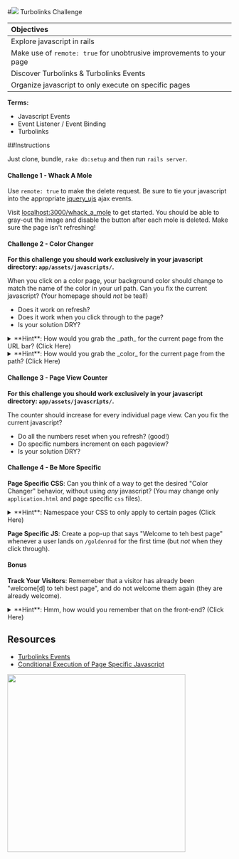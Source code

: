 #![](https://camo.githubusercontent.com/6ce15b81c1f06d716d753a61f5db22375fa684da/68747470733a2f2f67612d646173682e73332e616d617a6f6e6177732e636f6d2f70726f64756374696f6e2f6173736574732f6c6f676f2d39663838616536633963333837313639306533333238306663663535376633332e706e67) Turbolinks Challenge

| **Objectives** |
| :---- |
| Explore javascript in rails |
| Make use of `remote: true` for unobtrusive improvements to your page |
| Discover Turbolinks & Turbolinks Events |
| Organize javascript to only execute on specific pages |

**Terms:**
- Javascript Events
- Event Listener / Event Binding
- Turbolinks

##Instructions

Just clone, bundle, `rake db:setup` and then run `rails server`.

#### Challenge 1 - Whack A Mole

Use `remote: true` to make the delete request.  Be sure to tie your javascript into the appropriate [jquery_ujs](https://github.com/rails/jquery-ujs/wiki/ajax) ajax events.

Visit [localhost:3000/whack_a_mole](http://localhost:3000/whack_a_mole) to get started.  You should be able to gray-out the image and disable the button after each mole is deleted.  Make sure the page isn't refreshing!


#### Challenge 2 - Color Changer

**For this challenge you should work exclusively in your javascript directory: `app/assets/javascripts/`.**


When you click on a color page, your background color should change to match the name of the color in your url path. Can you fix the current javascript? (Your homepage should _not_ be teal!)

- Does it work on refresh?
- Does it work when you click through to the page?
- Is your solution DRY?

<details>
<summary>**Hint**: How would you grab the _path_ for the current page from the URL bar? (Click Here)</summary>
<br>
```js
window.location.pathname
// or, just
location.pathname
```
</details>

<details>
<summary>**Hint**: How would you grab the _color_ for the current page from the path? (Click Here)</summary>
<br>
```js
location.pathname.split("/")[1]; // warning: returns "" if path is "/"!
```
</details>

#### Challenge 3 - Page View Counter

**For this challenge you should work exclusively in your javascript directory: `app/assets/javascripts/`.**

The counter should increase for every individual page view.  Can you fix the current javascript?

- Do all the numbers reset when you refresh? (good!)
- Do specific numbers increment on each pageview?
- Is your solution DRY?

#### Challenge 4 - Be More Specific
**Page Specific CSS**: Can you think of a way to get the desired "Color Changer" behavior, without using _any_ javascript? (You may change only `application.html` and page specific `css` files).

<details>
<summary>**Hint**: Namespace your CSS to only apply to certain pages (Click Here)</summary>
<br/>
Identify the current page using an html `class` attribute, an `erb` tag, and the name of the current controller:
```html
<!-- app/views/layouts/application.html.erb -->
<body class="<%= page_specific_identifier %>">
    <!-- ... -->
</body>
```
<br/>
Reference the page specific `class` (i.e. the controller name and method name) in your stylesheet:
```css
/* app/assets/stylesheets/name_of_controller.css */
body.controller_name.method_name p {
    /*  
     *  the styles inside here will only apply to p tags
     *    that are nested inside body tags
     *      that have the "page_specific_identifier" id
     */
}
```

</details>

**Page Specific JS**: Create a pop-up that says "Welcome to teh best page" whenever a user lands on `/goldenrod` for the first time (but _not_ when they click through).

#### Bonus
**Track Your Visitors**: Rememeber that a visitor has already been "welcome[d] to teh best page", and do not welcome them again (they are already welcome).

<details>
<summary>**Hint**: Hmm, how would you remember that on the front-end? (Click Here)</summary>
<br>
Use a [cookie](http://letmegooglethat.com/?q=set+cookie+javascript+-w3schools), or [localstorage](https://developer.mozilla.org/en-US/docs/Web/API/Storage/LocalStorage)!
</details>

## Resources
- [Turbolinks Events](https://github.com/turbolinks/turbolinks-classic#events)
- [Conditional Execution of Page Specific Javascript](https://railsapps.github.io/rails-javascript-include-external.html#conditional)

<img width="400" src="https://media.giphy.com/media/l2Je2UKgDMm2HMqha/giphy.gif">
